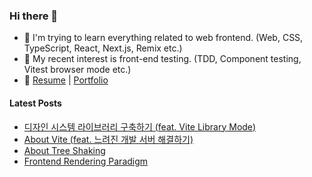 ### Hi there 👋 <br/> 

- 🌱 I'm trying to learn everything related to web frontend. (Web, CSS, TypeScript, React, Next.js, Remix etc.)
- 👀 My recent interest is front-end testing. (TDD, Component testing, Vitest browser mode etc.)
- 💼 [Resume](https://www.rallit.com/resumes//247000@jenabill/%EA%B0%95%EC%9D%80%EB%B9%84?theme=STANDARD) | [Portfolio](https://sunny-wish-861.notion.site/1a80942b502080a28dcbd0dae08bca64)
 
#### Latest Posts

- [디자인 시스템 라이브러리 구축하기 (feat. Vite Library Mode)](https://velog.io/@eunnbi/Fully-Tree-Shakeable-Design-System-Library)
- [About Vite (feat. 느려진 개발 서버 해결하기)](https://velog.io/@eunnbi/About-Vite)
- [About Tree Shaking](https://velog.io/@eunnbi/About-Tree-Shaking)
- [Frontend Rendering Paradigm](https://velog.io/@eunnbi/Frontend-Rendering-Paradigm)

